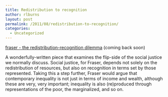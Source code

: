 ```yaml
---
title: Redistribution to recognition
author: rlburns
layout: post
permalink: /2011/08/redistribution-to-recognition/
categories:
  - Uncategorized
---
```


[fraser - the redistribution-recognition dilemma](http://burnsr77.github.io) (coming back soon)
 
A wonderfully-written piece that examines the flip-side of the social justice we normally discuss. Social justice, for Fraser, depends not solely on the redistribution of resources, but also on recognition in terms set by those represented. Taking this a step further, Fraser would argue that contemporary inequality is not just in terms of income and wealth, although these are very, very important; inequality is also (re)produced through representations of the poor, the marginalized, and so on.